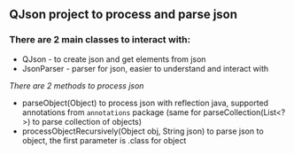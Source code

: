 ## QJson project to process and parse json

### There are 2 main classes to interact with:

- QJson - to create json and get elements from json
- JsonParser - parser for json, easier to understand and interact with

*There are 2 methods to process json*
- parseObject(Object) to process json with reflection java, supported annotations from `annotations` package (same for parseCollection(List<?>) to parse collection of objects)
- processObjectRecursively(Object obj, String json) to parse json to object, the first parameter is .class for object
